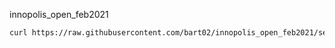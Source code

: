 innopolis_open_feb2021
```bash
curl https://raw.githubusercontent.com/bart02/innopolis_open_feb2021/senior/install.sh | bash
```